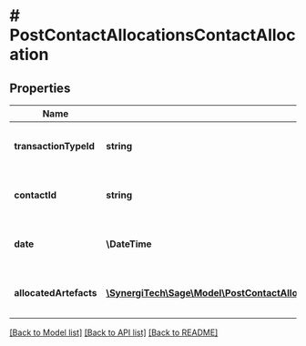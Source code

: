 # # PostContactAllocationsContactAllocation

## Properties

Name | Type | Description | Notes
------------ | ------------- | ------------- | -------------
**transactionTypeId** | **string** | The transaction type of the allocation |
**contactId** | **string** | The contact that the allocation relates to |
**date** | **\DateTime** | The date the allocation was made | [optional]
**allocatedArtefacts** | [**\SynergiTech\Sage\Model\PostContactAllocationsContactAllocationAllocatedArtefactsInner[]**](PostContactAllocationsContactAllocationAllocatedArtefactsInner.md) | The payment lines of the payment |

[[Back to Model list]](../../README.md#models) [[Back to API list]](../../README.md#endpoints) [[Back to README]](../../README.md)
